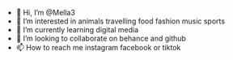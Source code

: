 - 👋 Hi, I’m @Mella3
- 👀 I’m interested in animals travelling food fashion music sports 
- 🌱 I’m currently learning digital media 
- 💞️ I’m looking to collaborate on behance and github 
- 📫 How to reach me instagram facebook or tiktok 

<!---
Mella3/Mella3 is a ✨ special ✨ repository because its `README.md` (this file) appears on your GitHub profile.
You can click the Preview link to take a look at your changes.
--->
